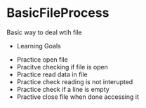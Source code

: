 # BasicFileProcess
Basic way to deal wtih file

* Learning Goals
- Practice open file
- Pracitve checking if file is open
- Practice read data in file
- Practice check reading is not interupted
- Practice check if a line is empty
- Practive close file when done accessing it
